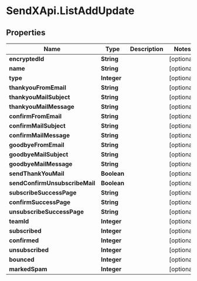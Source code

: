# SendXApi.ListAddUpdate

## Properties
Name | Type | Description | Notes
------------ | ------------- | ------------- | -------------
**encryptedId** | **String** |  | [optional] 
**name** | **String** |  | [optional] 
**type** | **Integer** |  | [optional] 
**thankyouFromEmail** | **String** |  | [optional] 
**thankyouMailSubject** | **String** |  | [optional] 
**thankyouMailMessage** | **String** |  | [optional] 
**confirmFromEmail** | **String** |  | [optional] 
**confirmMailSubject** | **String** |  | [optional] 
**confirmMailMessage** | **String** |  | [optional] 
**goodbyeFromEmail** | **String** |  | [optional] 
**goodbyeMailSubject** | **String** |  | [optional] 
**goodbyeMailMessage** | **String** |  | [optional] 
**sendThankYouMail** | **Boolean** |  | [optional] 
**sendConfirmUnsubscribeMail** | **Boolean** |  | [optional] 
**subscribeSuccessPage** | **String** |  | [optional] 
**confirmSuccessPage** | **String** |  | [optional] 
**unsubscribeSuccessPage** | **String** |  | [optional] 
**teamId** | **Integer** |  | [optional] 
**subscribed** | **Integer** |  | [optional] 
**confirmed** | **Integer** |  | [optional] 
**unsubscribed** | **Integer** |  | [optional] 
**bounced** | **Integer** |  | [optional] 
**markedSpam** | **Integer** |  | [optional] 


